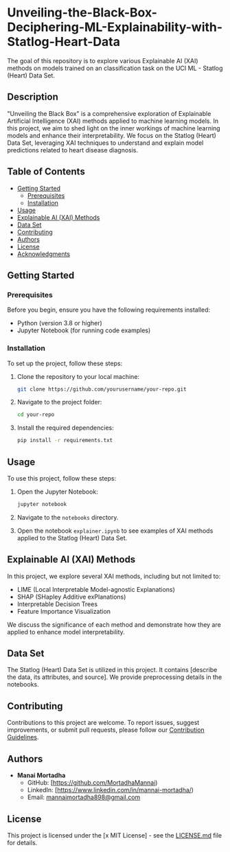 # Unveiling-the-Black-Box-Deciphering-ML-Explainability-with-Statlog-Heart-Data

The goal of this repository is to explore various Explainable AI (XAI) methods on models trained on an classification task on the UCI ML - Statlog (Heart) Data Set.


## Description

"Unveiling the Black Box" is a comprehensive exploration of Explainable Artificial Intelligence (XAI) methods applied to machine learning models. In this project, we aim to shed light on the inner workings of machine learning models and enhance their interpretability. We focus on the Statlog (Heart) Data Set, leveraging XAI techniques to understand and explain model predictions related to heart disease diagnosis. 

## Table of Contents

- [Getting Started](#getting-started)
  - [Prerequisites](#prerequisites)
  - [Installation](#installation)
- [Usage](#usage)
- [Explainable AI (XAI) Methods](#explainable-ai-xai-methods)
- [Data Set](#data-set)
- [Contributing](#contributing)
- [Authors](#authors)
- [License](#license)
- [Acknowledgments](#acknowledgments)

## Getting Started

### Prerequisites

Before you begin, ensure you have the following requirements installed:

- Python (version 3.8 or higher)
- Jupyter Notebook (for running code examples)

### Installation

To set up the project, follow these steps:

1. Clone the repository to your local machine:

   ```sh
   git clone https://github.com/yourusername/your-repo.git


2. Navigate to the project folder:

   ```sh
   cd your-repo
   ```

3. Install the required dependencies:

   ```sh
   pip install -r requirements.txt
   ```

## Usage

To use this project, follow these steps:

1. Open the Jupyter Notebook:

   ```sh
   jupyter notebook
   ```

2. Navigate to the `notebooks` directory.

3. Open the notebook `explainer.ipynb` to see examples of XAI methods applied to the Statlog (Heart) Data Set.


## Explainable AI (XAI) Methods

In this project, we explore several XAI methods, including but not limited to:

- LIME (Local Interpretable Model-agnostic Explanations)
- SHAP (SHapley Additive exPlanations)
- Interpretable Decision Trees
- Feature Importance Visualization

We discuss the significance of each method and demonstrate how they are applied to enhance model interpretability.

## Data Set

The Statlog (Heart) Data Set is utilized in this project. It contains [describe the data, its attributes, and source]. We provide preprocessing details in the notebooks.

## Contributing

Contributions to this project are welcome. To report issues, suggest improvements, or submit pull requests, please follow our [Contribution Guidelines](CONTRIBUTING.md).

## Authors

- **Manai Mortadha**
  - GitHub: [https://github.com/MortadhaMannai)
  - LinkedIn: [https://www.linkedin.com/in/mannai-mortadha/)
  - Email: mannaimortadha898@gmail.com

## License

This project is licensed under the [x MIT License] - see the [LICENSE.md](LICENSE.md) file for details.
